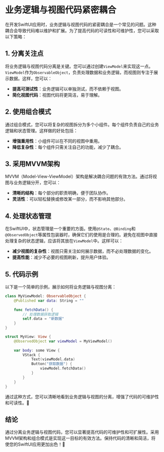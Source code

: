 ﻿# 业务逻辑与视图代码紧密耦合

在开发SwiftUI应用时，业务逻辑与视图代码的紧密耦合是一个常见的问题。这种耦合会导致代码难以维护和扩展。为了提高代码的可读性和可维护性，您可以采取以下策略：

## 1. 分离关注点

将业务逻辑与视图代码分离是关键。您可以通过创建`ViewModel`来实现这一点。`ViewModel`作为`ObservableObject`，负责处理数据和业务逻辑，而视图则专注于展示数据。这样，您可以：

- **提高可测试性**：业务逻辑可以单独测试，而不依赖于视图。
- **简化视图代码**：视图代码将更简洁，易于理解。

## 2. 使用组合模式

通过组合模式，您可以将复杂的视图拆分为多个小组件。每个组件负责自己的业务逻辑和状态管理。这样做的好处包括：

- **增强重用性**：小组件可以在不同的视图中重用。
- **降低复杂性**：每个组件只需关注自己的功能，减少了耦合。

## 3. 采用MVVM架构

MVVM（Model-View-ViewModel）架构是解决耦合问题的有效方法。通过将视图与业务逻辑分开，您可以：

- **清晰的结构**：每个部分的职责明确，便于团队协作。
- **灵活性**：可以轻松替换或修改某一部分，而不影响其他部分。

## 4. 处理状态管理

在SwiftUI中，状态管理是一个重要的方面。使用`@State`、`@Binding`和`@ObservedObject`等属性包装器时，确保它们的使用是合理的。避免在视图中直接处理复杂的状态逻辑，应该将其放在`ViewModel`中。这样可以：

- **减少视图的复杂性**：视图只需关注如何展示数据，而不必处理数据的变化。
- **提高性能**：减少不必要的视图刷新，提升用户体验。

## 5. 代码示例

以下是一个简单的示例，展示如何将业务逻辑与视图分离：

```swift
class MyViewModel: ObservableObject {
    @Published var data: String = ""
    
    func fetchData() {
        // 处理数据获取逻辑
        self.data = "新数据"
    }
}

struct MyView: View {
    @ObservedObject var viewModel = MyViewModel()
    
    var body: some View {
        VStack {
            Text(viewModel.data)
            Button("获取数据") {
                viewModel.fetchData()
            }
        }
    }
}
```

通过这种方式，您可以清晰地看到业务逻辑与视图的分离，增强了代码的可维护性和可读性。🎉

## 结论

通过分离业务逻辑与视图代码，您可以显著提高代码的可维护性和可扩展性。采用MVVM架构和组合模式是实现这一目标的有效方法。保持代码的清晰和简洁，将使您的SwiftUI应用更加出色！🚀


